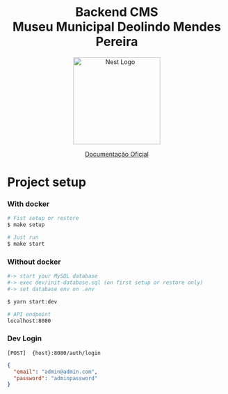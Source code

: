 <h1 align="center">Backend CMS</br>Museu Municipal Deolindo Mendes Pereira</h1>

<p align="center">
  <a href="http://nestjs.com/" target="blank"><img src="https://nestjs.com/img/logo-small.svg" width="200" alt="Nest Logo" /></a>
</p>
<p align="center">
  <a href="https://docs.nestjs.com/v9/" target="_blank">
    Documentação Oficial
  </a>
</p>

# Project setup

### With docker

```bash
# Fist setup or restore
$ make setup

# Just run
$ make start
```

### Without docker

```bash
#-> start your MySQL database
#-> exec dev/init-database.sql (on first setup or restore only)
#-> set database env on .env

$ yarn start:dev
```

```bash
# API endpoint
localhost:8080

```

### Dev Login
 ```[POST]  {host}:8080/auth/login```
```json
{
  "email": "admin@admin.com",
  "password": "adminpassword"
}
```